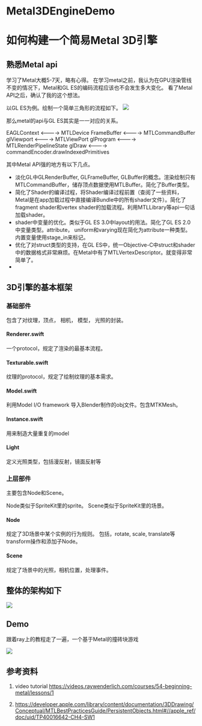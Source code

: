 # Metal3DEngineDemo

# 如何构建一个简易Metal 3D引擎

## 熟悉Metal api
学习了Metal大概5-7天，略有心得。
在学习metal之前，我认为在GPU渲染管线不变的情况下，Metal和GL ES的编码流程应该也不会发生多大变化。
看了Metal API之后，确认了我的这个想法。

以GL ES为例。绘制一个简单三角形的流程如下。
![](https://ws1.sinaimg.cn/large/006tNc79ly1fk79o69jz6j30sk14e78k.jpg)

那么metal的api与GL ES其实是一一对应的关系。

EAGLContext  <----> MTLDevice
FrameBuffer  <----> MTLCommandBuffer
glViewport   <----> MTLViewPort
glProgram    <----> MTLRenderPipelineState
glDraw   <----> commandEncoder.drawIndexedPrimitives

其中Metal API强的地方有以下几点。

* 淡化GL中GLRenderBuffer, GLFrameBuffer, GLBuffer的概念。渲染绘制只有MTLCommandBuffer，储存顶点数据使用MTLBuffer。简化了Buffer类型。
* 简化了Shader的编译过程，将Shader编译过程前置（查阅了一些资料，Metal是在app加载过程中直接编译Bundle中的所有shader文件）。简化了fragment shader和vertex shader的加载流程。利用MTLLibrary等api一句话加载shader。
* shader中变量的优化。类似于GL ES 3.0中layout的用法。简化了GL ES 2.0中变量类型。attribute， uniform和varying现在简化为attribute一种类型。内置变量使用stage_in来标记。
* 优化了对struct类型的支持，在GL ES中，统一Objective-C中struct和shader中的数据格式非常麻烦。在Metal中有了MTLVertexDescriptor。就变得非常简单了。
* 

## 3D引擎的基本框架

### 基础部件
包含了对纹理，顶点， 相机， 模型， 光照的封装。

#### Renderer.swift
一个protocol，规定了渲染的最基本流程。
#### Texturable.swift
纹理的protocol，规定了绘制纹理的基本需求。
#### Model.swift
利用Model I/O framework 导入Blender制作的obj文件。包含MTKMesh。
#### Instance.swift
用来制造大量重复的model
#### Light
定义光照类型，包括漫反射，镜面反射等

### 上层部件

主要包含Node和Scene。

Node类似于SpriteKit里的sprite。
Scene类似于SpriteKit里的场景。

#### Node
规定了3D场景中某个实例的行为规则。
包括，rotate, scale, translate等transform操作和添加子Node。

#### Scene
规定了场景中的光照，相机位置，处理事件。

## 整体的架构如下

![](https://ws4.sinaimg.cn/large/006tNbRwgy1fku8y7fqv0j31ja0vcgpd.jpg)

## Demo
跟着ray上的教程走了一遍，一个基于Metal的撞砖块游戏

![](https://ws4.sinaimg.cn/large/006tNbRwgy1fku9047v8ij30yi1pce0x.jpg)


## 参考资料

1. video tutorial https://videos.raywenderlich.com/courses/54-beginning-metal/lessons/1


2. https://developer.apple.com/library/content/documentation/3DDrawing/Conceptual/MTLBestPracticesGuide/PersistentObjects.html#//apple_ref/doc/uid/TP40016642-CH4-SW1

